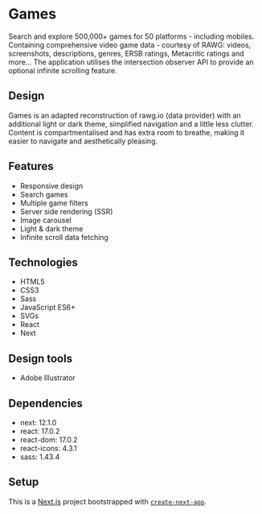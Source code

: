 # Games

Search and explore 500,000+ games for 50 platforms - including mobiles.
Containing comprehensive video game data - courtesy of RAWG: videos, screenshots, descriptions, genres, ERSB ratings, Metacritic ratings and more...
The application utilises the intersection observer API to provide an optional infinite scrolling feature.

## Design

Games is an adapted reconstruction of rawg.io (data provider) with an additional light or dark theme, simplified navigation and a little less clutter. Content is compartmentalised and has extra room to breathe, making it easier to navigate and aesthetically pleasing.

## Features

- Responsive design
- Search games
- Multiple game filters
- Server side rendering (SSR)
- Image carousel
- Light & dark theme
- Infinite scroll data fetching

## Technologies

- HTML5
- CSS3
- Sass
- JavaScript ES6+
- SVGs
- React
- Next

## Design tools

- Adobe Illustrator

## Dependencies

- next: 12.1.0
- react: 17.0.2
- react-dom: 17.0.2
- react-icons: 4.3.1
- sass: 1.43.4

## Setup

This is a [Next.js](https://nextjs.org/) project bootstrapped with [`create-next-app`](https://github.com/vercel/next.js/tree/canary/packages/create-next-app).
